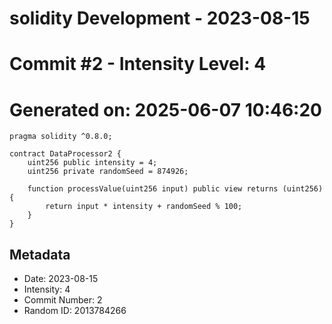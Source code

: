 ﻿# solidity Development - 2023-08-15
# Commit #2 - Intensity Level: 4
# Generated on: 2025-06-07 10:46:20
```solidity
pragma solidity ^0.8.0;

contract DataProcessor2 {
    uint256 public intensity = 4;
    uint256 private randomSeed = 874926;

    function processValue(uint256 input) public view returns (uint256) {
        return input * intensity + randomSeed % 100;
    }
}
```
## Metadata
- Date: 2023-08-15
- Intensity: 4
- Commit Number: 2
- Random ID: 2013784266
